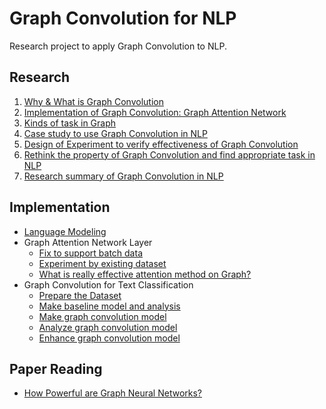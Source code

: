 # Graph Convolution for NLP

Research project to apply Graph Convolution to NLP.

## Research

1. [Why & What is Graph Convolution](https://medium.com/programming-soda/graph-convolution%E3%82%92%E8%87%AA%E7%84%B6%E8%A8%80%E8%AA%9E%E5%87%A6%E7%90%86%E3%81%AB%E5%BF%9C%E7%94%A8%E3%81%99%E3%82%8B-part1-b792d53c4c18)
2. [Implementation of Graph Convolution: Graph Attention Network](https://medium.com/programming-soda/graph-convolution%E3%82%92%E8%87%AA%E7%84%B6%E8%A8%80%E8%AA%9E%E5%87%A6%E7%90%86%E3%81%AB%E5%BF%9C%E7%94%A8%E3%81%99%E3%82%8B-part2-dd0f9bc25dd3)
3. [Kinds of task in Graph](https://medium.com/programming-soda/graph-convolution%E3%82%92%E8%87%AA%E7%84%B6%E8%A8%80%E8%AA%9E%E5%87%A6%E7%90%86%E3%81%AB%E5%BF%9C%E7%94%A8%E3%81%99%E3%82%8B-part3-12e7458f31fb)
4. [Case study to use Graph Convolution in NLP](https://medium.com/programming-soda/graph-convolution%E3%82%92%E8%87%AA%E7%84%B6%E8%A8%80%E8%AA%9E%E5%87%A6%E7%90%86%E3%81%AB%E5%BF%9C%E7%94%A8%E3%81%99%E3%82%8B-part4-4b0082ce26da)
5. [Design of Experiment to verify effectiveness of Graph Convolution](https://medium.com/programming-soda/graph-convolution%E3%82%92%E8%87%AA%E7%84%B6%E8%A8%80%E8%AA%9E%E5%87%A6%E7%90%86%E3%81%AB%E5%BF%9C%E7%94%A8%E3%81%99%E3%82%8B-part5-c833f01fde58)
6. [Rethink the property of Graph Convolution and find appropriate task in NLP](https://medium.com/programming-soda/graph-convolution%E3%82%92%E8%87%AA%E7%84%B6%E8%A8%80%E8%AA%9E%E5%87%A6%E7%90%86%E3%81%AB%E5%BF%9C%E7%94%A8%E3%81%99%E3%82%8B-part6-f4596b2bcc93)
7. [Research summary of Graph Convolution in NLP](https://medium.com/programming-soda/graph-convolution%E3%82%92%E8%87%AA%E7%84%B6%E8%A8%80%E8%AA%9E%E5%87%A6%E7%90%86%E3%81%AB%E5%BF%9C%E7%94%A8%E3%81%99%E3%82%8B-part7-end-3f6812ca08cf)

## Implementation

* [Language Modeling](https://medium.com/programming-soda/%E8%A8%80%E8%AA%9E%E3%83%A2%E3%83%87%E3%83%AB%E3%81%AE%E6%80%A7%E8%83%BD%E3%81%8C-%E5%AE%9F%E8%A3%85%E3%81%AB%E3%82%88%E3%82%8A%E7%95%B0%E3%81%AA%E3%82%8B%E4%BB%B6%E3%82%92%E8%A7%A3%E6%B1%BA%E3%81%99%E3%82%8B-5d36c841fcac)
* Graph Attention Network Layer
  * [Fix to support batch data](https://medium.com/programming-soda/graph-attention-network-layer%E3%82%92%E5%AE%9F%E8%A3%85%E3%81%99%E3%82%8B-part1-4a199372b3de)
  * [Experiment by existing dataset](https://medium.com/programming-soda/graph-attention-network-layer%E3%82%92%E5%AE%9F%E8%A3%85%E3%81%99%E3%82%8B-part1-4a199372b3de)
  * [What is really effective attention method on Graph?](https://medium.com/programming-soda/graph-attention-network-layer%E3%82%92%E5%AE%9F%E8%A3%85%E3%81%99%E3%82%8B-part3-ce3548c3aa5c)
* Graph Convolution for Text Classification
  * [Prepare the Dataset](https://medium.com/programming-soda/graph-convolution%E3%81%A7%E8%87%AA%E7%84%B6%E8%A8%80%E8%AA%9E%E5%87%A6%E7%90%86%E3%82%92%E8%A1%8C%E3%81%86-%E3%83%86%E3%82%AD%E3%82%B9%E3%83%88%E5%88%86%E9%A1%9E%E7%B7%A8-part1-3eacc11eb622)
  * [Make baseline model and analysis](https://medium.com/programming-soda/graph-convolution%E3%81%A7%E8%87%AA%E7%84%B6%E8%A8%80%E8%AA%9E%E5%87%A6%E7%90%86%E3%82%92%E8%A1%8C%E3%81%86-%E3%83%86%E3%82%AD%E3%82%B9%E3%83%88%E5%88%86%E9%A1%9E%E7%B7%A8-part2-b0f1f0a67b17)
  * [Make graph convolution model](https://medium.com/programming-soda/graph-convolution%E3%81%A7%E8%87%AA%E7%84%B6%E8%A8%80%E8%AA%9E%E5%87%A6%E7%90%86%E3%82%92%E8%A1%8C%E3%81%86-%E3%83%86%E3%82%AD%E3%82%B9%E3%83%88%E5%88%86%E9%A1%9E%E7%B7%A8-part3-b85acee1a3e8)
  * [Analyze graph convolution model](https://medium.com/programming-soda/graph-convolution%E3%81%A7%E8%87%AA%E7%84%B6%E8%A8%80%E8%AA%9E%E5%87%A6%E7%90%86%E3%82%92%E8%A1%8C%E3%81%86-%E3%83%86%E3%82%AD%E3%82%B9%E3%83%88%E5%88%86%E9%A1%9E%E7%B7%A8-part4-caee203b86af)
  * [Enhance graph convolution model](https://medium.com/programming-soda/graph-convolution%E3%81%A7%E8%87%AA%E7%84%B6%E8%A8%80%E8%AA%9E%E5%87%A6%E7%90%86%E3%82%92%E8%A1%8C%E3%81%86-%E3%83%86%E3%82%AD%E3%82%B9%E3%83%88%E5%88%86%E9%A1%9E%E7%B7%A8-part5-end-cc9b0b4aac06)

## Paper Reading

* [How Powerful are Graph Neural Networks?](https://medium.com/programming-soda/graph-neural-network%E3%81%AE%E5%87%A6%E7%90%86%E3%81%A8%E5%8A%B9%E6%9E%9C%E3%82%92%E7%90%86%E8%A7%A3%E3%81%99%E3%82%8B-how-powerful-are-graph-neural-networks-a26ee9245cce)
